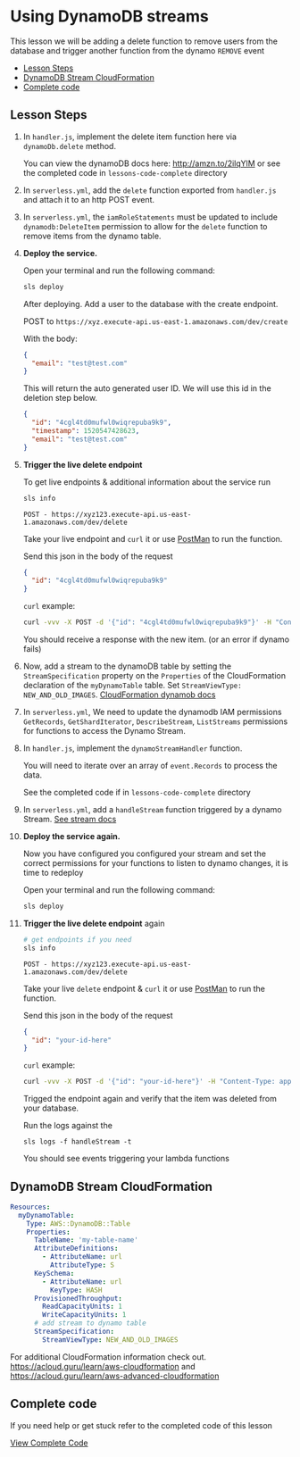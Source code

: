 # Using DynamoDB streams

This lesson we will be adding a delete function to remove users from the database and trigger another function from the dynamo `REMOVE` event

- [Lesson Steps](#lesson-steps)
- [DynamoDB Stream CloudFormation](#dynamodb-stream-cloudformation)
- [Complete code](#complete-code)

## Lesson Steps

1. In `handler.js`, implement the delete item function here via `dynamoDb.delete` method.

      You can view the dynamoDB docs here: http://amzn.to/2ilqYlM or see the completed code in `lessons-code-complete` directory

2. In `serverless.yml`, add the `delete` function exported from `handler.js` and attach it to an http POST event.

3. In `serverless.yml`, the `iamRoleStatements` must be updated to include `dynamodb:DeleteItem` permission to allow for the `delete` function to remove items from the dynamo table.

4. **Deploy the service.**

    Open your terminal and run the following command:

    ```bash
    sls deploy
    ```

    After deploying. Add a user to the database with the create endpoint.

    POST to `https://xyz.execute-api.us-east-1.amazonaws.com/dev/create`

    With the body:

    ```json
    {
      "email": "test@test.com"
    }
    ```

    This will return the auto generated user ID. We will use this id in the deletion step below.

    ```json
    {
      "id": "4cgl4td0mufwl0wiqrepuba9k9",
      "timestamp": 1520547428623,
      "email": "test@test.com"
    }
    ```

5. **Trigger the live delete endpoint**

    To get live endpoints & additional information about the service run

    ```bash
    sls info
    ```

    `POST - https://xyz123.execute-api.us-east-1.amazonaws.com/dev/delete`

    Take your live endpoint and `curl` it or use [PostMan](https://www.getpostman.com) to run the function.

    Send this json in the body of the request

    ```json
    {
      "id": "4cgl4td0mufwl0wiqrepuba9k9"
    }
    ```

    `curl` example:

    ```bash
    curl -vvv -X POST -d '{"id": "4cgl4td0mufwl0wiqrepuba9k9"}' -H "Content-Type: application/json" https://xyz.execute-api.us-east-1.amazonaws.com/dev/delete
    ```

    You should receive a response with the new item. (or an error if dynamo fails)

6. Now, add a stream to the dynamoDB table by setting the `StreamSpecification` property on the `Properties` of the CloudFormation declaration of the `myDynamoTable` table. Set `StreamViewType: NEW_AND_OLD_IMAGES`. [CloudFormation dynamob docs](http://amzn.to/2txNq3a)

7. In `serverless.yml`, We need to update the dynamodb IAM permissions `GetRecords`, `GetShardIterator`, `DescribeStream`, `ListStreams` permissions for functions to access the Dynamo Stream.

8. In `handler.js`, implement the `dynamoStreamHandler` function.

    You will need to iterate over an array of `event.Records` to process the data.

    See the completed code if in `lessons-code-complete` directory

8. In `serverless.yml`, add a `handleStream` function triggered by a dynamo Stream. [See stream docs](http://bit.ly/2mhkJne)

9. **Deploy the service again.**

    Now you have configured you configured your stream and set the correct permissions for your functions to listen to dynamo changes, it is time to redeploy

    Open your terminal and run the following command:

    ```bash
    sls deploy
    ```

10. **Trigger the live delete endpoint** again

    ```bash
    # get endpoints if you need
    sls info
    ```

    `POST - https://xyz123.execute-api.us-east-1.amazonaws.com/dev/delete`

    Take your live `delete` endpoint & `curl` it or use [PostMan](https://www.getpostman.com) to run the function.

    Send this json in the body of the request

    ```json
    {
      "id": "your-id-here"
    }
    ```

    `curl` example:

    ```bash
    curl -vvv -X POST -d '{"id": "your-id-here"}' -H "Content-Type: application/json" https://xyz.execute-api.us-east-1.amazonaws.com/dev/delete
    ```

    Trigged the endpoint again and verify that the item was deleted from your database.

    Run the logs against the
    ```
    sls logs -f handleStream -t
    ```

    You should see events triggering your lambda functions

## DynamoDB Stream CloudFormation

```yml
Resources:
  myDynamoTable:
    Type: AWS::DynamoDB::Table
    Properties:
      TableName: 'my-table-name'
      AttributeDefinitions:
        - AttributeName: url
          AttributeType: S
      KeySchema:
        - AttributeName: url
          KeyType: HASH
      ProvisionedThroughput:
        ReadCapacityUnits: 1
        WriteCapacityUnits: 1
      # add stream to dynamo table
      StreamSpecification:
        StreamViewType: NEW_AND_OLD_IMAGES
```

For additional CloudFormation information check out. https://acloud.guru/learn/aws-cloudformation and https://acloud.guru/learn/aws-advanced-cloudformation


## Complete code

If you need help or get stuck refer to the completed code of this lesson

[View Complete Code](https://github.com/DavidWells/serverless-workshop/tree/master/lessons-code-complete/events/dynamodb-streams)
